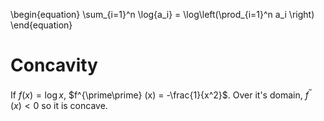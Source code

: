 \begin{equation}
\sum_{i=1}^n \log{a_i} = \log\left(\prod_{i=1}^n a_i \right)
\end{equation}

# Concavity

If $f(x) = \log x$, $f^{\prime\prime} (x) = -\frac{1}{x^2}$. Over it's domain, $f^{\prime\prime}(x) <0$ so it is concave.